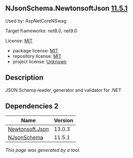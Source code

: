 ﻿NJsonSchema.NewtonsoftJson [11.5.1](https://www.nuget.org/packages/NJsonSchema.NewtonsoftJson/11.5.1)
--------------------

Used by: AspNetCoreNSwag

Target frameworks: net8.0, net9.0

License: [MIT](../../../../licenses/mit) 

- package license: [MIT](https://licenses.nuget.org/MIT) 
- repository license: [MIT](https://github.com/RicoSuter/NJsonSchema) 
- project license: [Unknown](http://njsonschema.org/) 

Description
-----------
JSON Schema reader, generator and validator for .NET

Dependencies 2
-----------

|Name|Version|
|----------|:----|
|[Newtonsoft.Json](../../../../packages/nuget.org/newtonsoft.json/13.0.3)|13.0.3|
|[NJsonSchema](../../../../packages/nuget.org/njsonschema/11.5.1)|11.5.1|

*This page was generated by a tool.*
